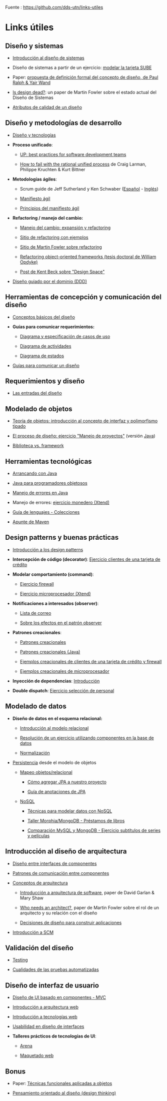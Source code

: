 Fuente : https://github.com/dds-utn/links-utiles

# Links útiles

## Diseño y sistemas

- [Introducción al diseño de sistemas](https://docs.google.com/document/d/1mqWuU_5p9l6GIfHXSjcoyDXILWTKq2eW2dLFlIBOQzk/edit)

- Diseño de sistemas a partir de un ejercicio: [modelar la tarjeta SUBE](https://docs.google.com/document/d/17E9RU0Prlif2_dj7ckAcoviEoonsYaHkl4QoDNZi0f0/edit)

- Paper: [propuesta de definición formal del concepto de diseño, de Paul Ralph & Yair Wand ](Ralph-and-Wand-A-Proposal-for-a-Formal-Definition-of-the-Design-Concept.pdf)

- [Is design dead?][1]: un paper de Martin Fowler sobre el estado actual del Diseño de Sistemas

[1]: https://martinfowler.com/articles/designDead.html

- [Atributos de calidad de un diseño](https://docs.google.com/document/d/14HdvHvS33WqYb6Ak0BGa0IeCTbzeCRSDKs-1Ot-qLDw/edit#heading=h.5o2jeunlr6jf)

## Diseño y metodologías de desarrollo

- [Diseño y tecnologías](https://docs.google.com/document/d/11PQO8NPSOV4SW0ZwtFsh4RCtWubuEBV6E5qPicqJNKs/edit)

- **Proceso unificado**:

  - [UP: best practices for software development teams](https://www.ibm.com/developerworks/rational/library/content/03July/1000/1251/1251_bestpractices_TP026B.pdf)
  
  - [How to fail with the rational unified process][2] de Craig Larman, Philippe Kruchten & Kurt Bittner
  
[2]: http://www.cs.unibo.it/~cianca/wwwpages/ids/letture/RUP.pdf

- **Metodologías ágiles**: 
  
  - Scrum guide de Jeff Sutherland y Ken Schwaber ([Español](http://www.scrumguides.org/docs/scrumguide/v1/Scrum-Guide-ES.pdf) - [Inglés](http://www.scrumguides.org/docs/scrumguide/v1/Scrum-Guide-US.pdf))
  
  - [Manifiesto ágil](http://agilemanifesto.org/iso/es/manifesto.html)
  
  - [Principios del manifiesto ágil](http://agilemanifesto.org/iso/es/principles.html)

- **Refactoring / manejo del cambio:**

  - [Manejo del cambio: expansión y refactoring](https://docs.google.com/document/d/1cAje0qwy3Cus_ob0r-tatbcT01sDFeLt3MmSVmLeSxk/edit)

  - [Sitio de refactoring con ejemplos](https://sourcemaking.com/refactoring)

  - [Sitio de Martin Fowler sobre refactoring](https://refactoring.com/)
  
  - [Refactoring object-oriented frameworks (tesis doctoral de William Opdyke)](http://www.laputan.org/pub/papers/opdyke-thesis.pdf)

  - [Post de Kent Beck sobre "Design Space"](https://www.facebook.com/notes/kent-beck/design-space/510856375613898)
  
- [Diseño guiado por el dominio (DDD)](https://docs.google.com/document/d/1z28CBIxGRWkEUCVqxY1Efjt-59fNy1ytZCOEo3Zw8c8/edit)

## Herramientas de concepción y comunicación del diseño

- [Conceptos básicos del diseño](http://wiki.uqbar.org/wiki/articles/conceptos-basicos-del-diseno.html)

- **Guías para comunicar requerimientos:**

  - [Diagrama y especificación de casos de uso](https://docs.google.com/document/d/12DQ1ewTcr83WNEAOtckcoMPPdrmKb0gTqetR2EaxWF4/edit)

  - [Diagrama de actividades](https://docs.google.com/document/d/15nrpIfwwE_8lZOnsBpmM8j3CEIV2p3_EYNlfr8gmcGA/edit)
  
  - [Diagrama de estados](https://docs.google.com/document/d/1CLIsWdk-Fv3HnuUMD0D2tU96vGvdrkyQyiJgBIsQueE/edit)
  
- [Guías para comunicar un diseño](https://docs.google.com/document/d/1HGdGdDG7RAhL5j45UOFGK3F5sV2-rKHVHmPoYawHS5Y/edit)

## Requerimientos y diseño

- [Las entradas del diseño](https://docs.google.com/document/d/1qPM_sQ0UyGFKRzl13Cbf6zDKj6vxJ4wMZQIXeOrRvM8/edit)

## Modelado de objetos

- [Teoría de objetos: introducción al concepto de interfaz y polimorfismo tipado](https://docs.google.com/viewer?a=v&pid=sites&srcid=ZGVmYXVsdGRvbWFpbnx1dG5kZXNpZ258Z3g6MTA0NzNmNGM1YjJkOWU1Ng)

- [El proceso de diseño: ejercicio "Manejo de proyectos"](https://docs.google.com/document/d/1wZPfanaroN2yaOHJk4UgYpU8cFElxSjGSg_GMb2TmdI/edit) (versión [Java][3])

[3]: https://fdd94259-a-62cb3a1a-s-sites.googlegroups.com/site/utndesign/material/apuntes-teoricos/ProcesoDisegno.pdf?attachauth=ANoY7coUFfBDyHxtJnfn_DtUpShs80tlEKmZUd5BsDwTHEH6T-tjuS7Wt_klS0aNBa7c8SUdaq8W_Pv9i_ADxjxw2vRorJ5vkBiqQF3qSwtyvEWPKqDyihGd1YCRGO3owuHL6oJZZ9hUzgE3Izz9vMD940eSRwGYjLlogGe3N4iYAAmDYaOMt9WFjdhNCqH8dUErazjIwvlHiwL6e0u6oy5N6NgZeXlEs9-QvdnTpnecCAQHgUY6IHvymKdurebbQy5ctmmBhA1a&attredirects=0

- [Biblioteca vs. framework](https://docs.google.com/document/d/1D_MCoh4J8kL1MAKNlbDgAMu2nYxri-81nZBYOPFWnO0/edit)

## Herramientas tecnológicas

- [Arrancando con Java](https://docs.google.com/document/d/1VYBey56M0UU6C0689hAClAvF9ILE6E7nKIuOqrRJnWQ/edit#heading=h.dnwhvummp994)

- [Java para programadores objetosos](https://docs.google.com/viewer?a=v&pid=sites&srcid=ZGVmYXVsdGRvbWFpbnx1dG5kZXNpZ258Z3g6YmI1Mzc1MWFhYjE2MTQ0)

- [Manejo de errores en Java](https://docs.google.com/viewer?a=v&pid=sites&srcid=ZGVmYXVsdGRvbWFpbnx1dG5kZXNpZ258Z3g6MjhhYThjNmJhMDkyZTIzNA)

- Manejo de errores: [ejercicio monedero (Xtend)](https://docs.google.com/document/d/1vVW91adl0p-NxGNpe8fqmC_5YmBkrxaLDFKyZ0xZb9Y/edit)

- [Guía de lenguajes - Colecciones](https://docs.google.com/document/d/1-jsgDta3fBCuTynnOMXqeuLcSkDU3geg4wbz8o9q8Kg/edit)

- [Apunte de Maven](https://sites.google.com/site/programacionui/temario/01-intro-UI/maven)

## Design patterns y buenas prácticas

- [Introducción a los design patterns](https://docs.google.com/document/d/1uXPhuAKXa4wzcIhriFfnI53aB311jOZtcKfTDuiKQ8Y/edit)

- **Intercepción de código (decorator)**: [Ejercicio clientes de una tarjeta de crédito](https://docs.google.com/viewer?a=v&pid=sites&srcid=ZGVmYXVsdGRvbWFpbnx1dG5kZXNpZ258Z3g6MzBhOWYzZjIxNTRiMThmYg)

- **Modelar comportamiento (command)**:

  - [Ejercicio firewall](https://docs.google.com/viewer?a=v&pid=sites&srcid=ZGVmYXVsdGRvbWFpbnx1dG5kZXNpZ258Z3g6MTJlMmFkODNmOTdiNWZmNA)
  
  - [Ejercicio microprocesador (Xtend)](https://docs.google.com/document/d/1-esJOhKb_yAABls-XdRrEYHzCv4yn-qqFtCu3xpgCg0/edit)
  
- **Notificaciones a interesados (observer)**:

  - [Lista de correo](https://docs.google.com/document/d/1h8Cce8faTG65RXoElPvAsPS-I8H2MxMbemzMcYCL56I/edit)
  
  - [Sobre los efectos en el patrón observer](https://docs.google.com/document/d/1UwTcRLugqDgZuqfWvOxckwk27UBjDo70AF1znzX24QM/edit#heading=h.y04j3mise0wn)
  
- **Patrones creacionales**:

  - [Patrones creacionales](https://docs.google.com/document/d/193WbUewu9RvK8Nv9orpxSoXeVA3R5Az1uYHhg8NRMtQ/edit#heading=h.6ya5si9ipi77)
  
  - [Patrones creacionales (Java)](https://docs.google.com/viewer?a=v&pid=sites&srcid=ZGVmYXVsdGRvbWFpbnx1dG5kZXNpZ258Z3g6MjFiNjAzMmU4NGFkM2I4)
  
  - [Ejemplos creacionales de clientes de una tarjeta de crédito y firewall](https://docs.google.com/viewer?a=v&pid=sites&srcid=ZGVmYXVsdGRvbWFpbnx1dG5kZXNpZ258Z3g6NjQxMmVmYWQ0NzUwZTFmOA)
  
  - [Ejemplos creacionales de microprocesador](https://docs.google.com/document/d/1ILsxAvgZwPD4sTtB-rBq7wfJZf22e9G6qpllglAbT2g/edit)
  
- **Inyección de dependencias**: [Introducción](https://docs.google.com/document/d/1GsW-hVF0XR76KunDILqkltyE1KIBvj3ldCCkyStjne0/edit)

- **Double dispatch**: [Ejercicio selección de personal](https://docs.google.com/document/d/1XWq9azqchoJZ7h8-hLcpA1Zj5T1UtvFtDKbpzxoQ-dw/edit#heading=h.gjdgxs)

## Modelado de datos

- **Diseño de datos en el esquema relacional:**

  - [Introducción al modelo relacional](https://docs.google.com/document/d/1uF3yoYIFmLxTH5ZJoT9I3cc5TW9b-H3BqZJbLudKBcA/edit)
  
  - [Resolución de un ejercicio utilizando componentes en la base de datos](https://docs.google.com/document/d/1zeagKbYb5w1mGCbTDGT1gRgaQS5keLrnAfFAn8v2dtY/edit)
  
  - [Normalización](https://docs.google.com/document/d/1Jil-3oiveXDtY1iKBCof7jE9ooRFJ-f1KjcXgaGk6F0/edit)
  
- [Persistencia][4] desde el modelo de objetos

  - [Mapeo objetos/relacional](https://docs.google.com/document/d/1YLmp9vMnSzKg2emt3Bx564Tf1CLalShPc98Z8nCoi7s/edit)
  
    - [Cómo agregar JPA a nuestro proyecto](https://docs.google.com/document/d/1dYvrVLRbFE9qwuKj5biz9oRBaRzj-K6ujIKOXNan02s/edit?ts=57e1f2b8#)
    
    - [Guía de anotaciones de JPA](https://docs.google.com/document/d/1jWtehhVCFYECKvpdcCxnEgWZFCv2fR2WPyUJSoiX3II/edit#heading=h.r09lefmcufkn)
    
  - [NoSQL](https://docs.google.com/document/d/1tyuJNCCsMkv4qa7yCHO69lP1cReJ0HZeT2zGfWhqinQ/edit)
  
    - [Técnicas para modelar datos con NoSQL](https://highlyscalable.wordpress.com/2012/03/01/nosql-data-modeling-techniques/)
    
    - [Taller Morphia/MongoDB - Préstamos de libros](https://docs.google.com/document/d/1kLAsruPYKZBNB0zi40_ORYavt_daQzEpaz2tf6pB6zw/edit)
    
    - [Comparación MySQL y MongoDB - Ejercicio subtítulos de series y películas](https://docs.google.com/document/d/1A9s8Wtw3wfn6D-G2ZtDkzZun2eAySeX0BH1KtgGGN4g/edit#heading=h.mfc5ay7la1va)

[4]: https://docs.google.com/document/d/1nCy-Xk00lBUrBFQvTWk9P5xsw8ee6JOVklSUlRN3mUI/edit

## Introducción al diseño de arquitectura

- [Diseño entre interfaces de componentes](https://docs.google.com/document/d/1LurA-bCEHhCsIPFiFg1rqfIdfe5SdS4wBePfG45nDqg/edit)

- [Patrones de comunicación entre componentes](https://docs.google.com/document/d/1EVPwqFyq2TW5Z5_VUeWdh9yLesxPBbSBzke2jHNURuk/edit)

- [Conceptos de arquitectura](https://docs.google.com/document/d/1XaKMrWPA0jntDK29gtEDRw-CoQgWXfHOmdbmihg4MpE/edit)

  - [Introducción a arquitectura de software][5],  paper de David Garlan & Mary Shaw
  
  - [Who needs an architect?][6], paper de Martin Fowler sobre el rol de un arquitecto y su relación con el diseño
  
  - [Decisiones de diseño para construir aplicaciones](https://docs.google.com/viewer?a=v&pid=sites&srcid=ZGVmYXVsdGRvbWFpbnx1dG5kZXNpZ258Z3g6MTg3YzhjNmEwMjZmOTZiMw)
  
[5]: http://www.cs.cmu.edu/afs/cs/project/able/ftp/intro_softarch/intro_softarch.pdf
[6]: https://martinfowler.com/ieeeSoftware/whoNeedsArchitect.pdf

- [Introducción a SCM](https://docs.google.com/document/d/1FJMcQQqJiY9RK52HRhmB4Oh61t8i7ca1q8sEpLDGsLs/edit)

## Validación del diseño

- [Testing](https://docs.google.com/document/d/11mVR-4wEZhlQMDEqrfQeYLypEsrSqXv98dr78SA0Oq4/edit)

- [Cualidades de las pruebas automatizadas](https://docs.google.com/document/d/1KfLJMr2cEvyP7SEi9MJ-arE23EFwcOm4wH8aEnJotxM/edit)

## Diseño de interfaz de usuario

- [Diseño de UI basado en componentes - MVC](https://sites.google.com/site/programacionui/temario/02-disenio-UI)

- [Introducción a arquitectura web](https://docs.google.com/document/d/1LBqAhXPzn-aeN5BIRZBmIrU5RKiYvySyWH-2Jkn-kJw/edit#heading=h.jii8bn1f6qx1)

- [Introducción a tecnologías web](https://sites.google.com/site/programacionui/temario/03-intro-web)

- [Usabilidad en diseño de interfaces](http://worrydream.com/MagicInk/)

- **Talleres prácticos de tecnologías de UI**:

  - [Arena](https://docs.google.com/document/d/17EvP3IGEbdzhC-da-V2iV3OB6yU4qYXbMNbycu3maPo/edit)
  
  - [Maquetado web](https://docs.google.com/document/d/1UoEb9bzut-nMmB6wxDUVND3V8EymNFgOsw7Hka6EEkc/edit#)
  
## Bonus

- Paper: [Técnicas funcionales aplicadas a objetos](http://homepages.mcs.vuw.ac.nz/~tk/fps/fps-sans-escher.pdf)

- [Pensamiento orientado al diseño (design thinking)](https://medium.com/espanol/pens%C3%A1-en-resolver-problemas-93f3987ab71)
